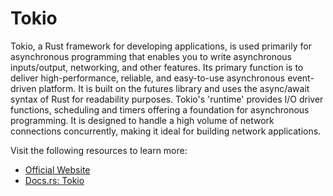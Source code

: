 # Tokio

Tokio, a Rust framework for developing applications, is used primarily for asynchronous programming that enables you to write asynchronous inputs/output, networking, and other features. Its primary function is to deliver high-performance, reliable, and easy-to-use asynchronous event-driven platform. It is built on the futures library and uses the async/await syntax of Rust for readability purposes. Tokio's 'runtime' provides I/O driver functions, scheduling and timers offering a foundation for asynchronous programming. It is designed to handle a high volume of network connections concurrently, making it ideal for building network applications.

Visit the following resources to learn more:

- [Official Website](https://tokio.rs/)
- [Docs.rs: Tokio](https://docs.rs/tokio/latest/tokio/)
